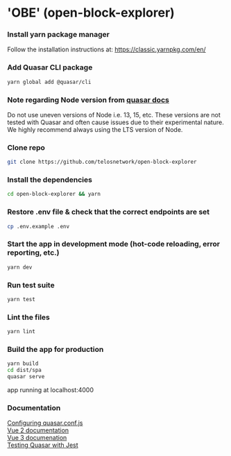# 'OBE' (open-block-explorer)

### Install yarn package manager
Follow the installation instructions at:
https://classic.yarnpkg.com/en/

### Add Quasar CLI package
```bash
yarn global add @quasar/cli
```

### Note regarding Node version from [quasar docs](https://quasar.dev/quasar-cli/installation)

Do not use uneven versions of Node i.e. 13, 15, etc. These versions are not tested with Quasar and often cause issues due to their experimental nature. We highly recommend always using the LTS version of Node. 

### Clone repo
```bash
git clone https://github.com/telosnetwork/open-block-explorer
```

### Install the dependencies

```bash
cd open-block-explorer && yarn
```

### Restore .env file & check that the correct endpoints are set
```bash
cp .env.example .env
```

### Start the app in development mode (hot-code reloading, error reporting, etc.)
```bash
yarn dev
```

### Run test suite
```bash
yarn test
```

### Lint the files
```bash
yarn lint
```

### Build the app for production
```bash
yarn build
cd dist/spa
quasar serve
```
app running at localhost:4000 

### Documentation
[Configuring quasar.conf.js](https://quasar.dev/quasar-cli/quasar-conf-js)  
[Vue 2 documentation](https://vuejs.org/v2/api/)  
[Vue 3 documenation](https://v3.vuejs.org/)  
[Testing Quasar with Jest](https://github.com/quasarframework/quasar-testing/tree/next/packages/unit-jest)
